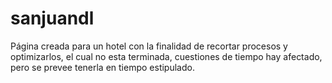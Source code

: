 # sanjuandl
Página creada para un hotel con la finalidad de recortar procesos y optimizarlos, el cual no esta terminada, cuestiones de tiempo hay afectado, pero se prevee tenerla en tiempo estipulado.

